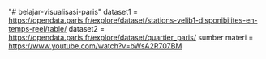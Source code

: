 "# belajar-visualisasi-paris" 
dataset1 = https://opendata.paris.fr/explore/dataset/stations-velib1-disponibilites-en-temps-reel/table/
dataset2 = https://opendata.paris.fr/explore/dataset/quartier_paris/
sumber materi = https://www.youtube.com/watch?v=bWsA2R707BM
